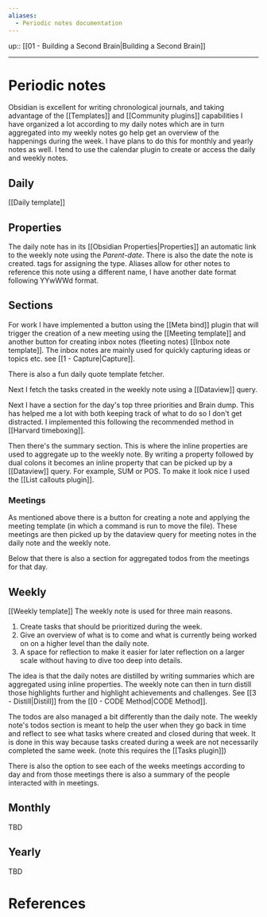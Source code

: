 ```yaml
---
aliases:
  - Periodic notes documentation
---
```

up:: [[01 - Building a Second Brain|Building a Second Brain]]
___
# Periodic notes
Obsidian is excellent for writing chronological journals, and taking advantage of the [[Templates]] and [[Community plugins]] capabilities I have organized a lot according to my daily notes which are in turn aggregated into my weekly notes go help get an overview of the happenings during the week. I have plans to do this for monthly and yearly notes as well. 
I tend to use the calendar plugin to create or access the daily and weekly notes. 
## Daily
[[Daily template]]
## Properties
The daily note has in its [[Obsidian Properties|Properties]] an automatic link to the weekly note using the *Parent-date*. 
There is also the date the note is created. 
tags for assigning the type.
Aliases  allow for other notes to reference this note using a different name, I have another date format following YYwWWd format. 
## Sections
For work I have implemented a button using the [[Meta bind]] plugin that will trigger the creation of a new meeting using the [[Meeting template]] and another button for creating inbox notes (fleeting notes) [[Inbox note template]]. The inbox notes are mainly used for quickly capturing ideas or topics etc. see [[1 - Capture|Capture]]. 

There is also a fun daily quote template fetcher. 

Next I fetch the tasks created in the weekly note using a [[Dataview]] query. 

Next I have a section for the day's top three priorities and Brain dump. This has helped me a lot with both keeping track of what to do so I don't get distracted. I implemented this following the recommended method in [[Harvard timeboxing]].

Then there's the summary section. This is where the inline properties are used to aggregate up to the weekly note. By writing a property followed by dual colons it becomes an inline property that can be picked up by a [[Dataview]] query. For example, SUM or POS. To make it look nice I used the [[List callouts plugin]]. 
### Meetings
As mentioned above there is a button for creating a note and applying the meeting template (in which a command is run to move the file). These meetings are then picked up by the dataview query for meeting notes in the daily note and the weekly note.

Below that there is also a section for aggregated todos from the meetings for that day. 
## Weekly
[[Weekly template]]
The weekly note is used for three main reasons. 
1. Create tasks that should be prioritized during the week.
2. Give an overview of what is to come and what is currently being worked on on a higher level than the daily note. 
3. A space for reflection to make it easier for later reflection on a larger scale without having to dive too deep into details. 

The idea is that the daily notes are distilled by writing summaries which are aggregated using inline properties. The weekly note can then in turn distill those highlights further and highlight achievements and challenges. See [[3 - Distill|Distill]] from the [[0 - CODE Method|CODE Method]]. 

The todos are also managed a bit differently than the daily note. The weekly note's todos section is meant to help the user when they go back in time and reflect to see what tasks where created and closed during that week. It is done in this way because tasks created during a week are not necessarily completed the same week. (note this requires the [[Tasks plugin]])

There is also the option to see each of the weeks meetings according to day and from those meetings there is also a summary of the people interacted with in meetings. 
## Monthly
TBD

## Yearly
TBD

# References
